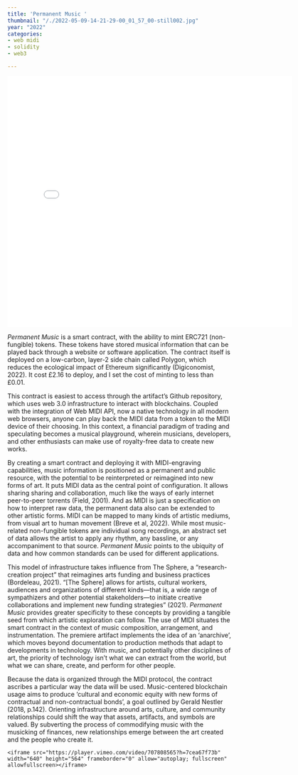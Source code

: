```yaml
---
title: 'Permanent Music '
thumbnail: "/./2022-05-09-14-21-29-00_01_57_00-still002.jpg"
year: "2022"
categories:
- web midi
- solidity
- web3

---
```

<iframe src="[https://player.vimeo.com/video/707808565?h=7cea67f73b](https://player.vimeo.com/video/707808565?h=7cea67f73b "https://player.vimeo.com/video/707808565?h=7cea67f73b")" width="640" height="564" frameborder="0" allow="autoplay; fullscreen" allowfullscreen></iframe>

_Permanent Music_ is a smart contract, with the ability to mint ERC721 (non-fungible) tokens. These tokens have stored musical information that can be played back through a website or software application. The contract itself is deployed on a low-carbon, layer-2 side chain called Polygon, which reduces the ecological impact of Ethereum significantly (Digiconomist, 2022). It cost £2.16 to deploy, and I set the cost of minting to less than £0.01. 

This contract is easiest to access through the artifact’s Github repository, which uses web 3.0 infrastructure to interact with blockchains. Coupled with the integration of Web MIDI API, now a native technology in all modern web browsers, anyone can play back the MIDI data from a token to the MIDI device of their choosing. In this context, a financial paradigm of trading and speculating becomes a musical playground, wherein musicians, developers, and other enthusiasts can make use of royalty-free data to create new works. 

By creating a smart contract and deploying it with MIDI-engraving capabilities, music information is positioned as a permanent and public resource, with the potential to be reinterpreted or reimagined into new forms of art. It puts MIDI data as the central point of configuration. It allows sharing sharing and collaboration, much like the ways of early internet peer-to-peer torrents (Field, 2001). And as MIDI is just a specification on how to interpret raw data, the permanent data also can be extended to other artistic forms. MIDI can be mapped to many kinds of artistic mediums, from visual art to human movement (Breve et al, 2022). While most music-related non-fungible tokens are individual song recordings, an abstract set of data allows the artist to apply any rhythm, any bassline, or any accompaniment to that source. _Permanent Music_ points to the ubiquity of data and how common standards can be used for different applications. 

This model of infrastructure takes influence from The Sphere, a “research-creation project” that reimagines arts funding and business practices (Bordeleau, 2021). “\[The Sphere\] allows for artists, cultural workers, audiences and organizations of different kinds—that is, a wide range of sympathizers and other potential stakeholders—to initiate creative collaborations and implement new funding strategies” (2021). _Permanent Music_ provides greater specificity to these concepts by providing a tangible seed from which artistic exploration can follow. The use of MIDI situates the smart contract in the context of music composition, arrangement, and instrumentation. The premiere artifact implements the idea of an ‘anarchive’, which moves beyond documentation to production methods that adapt to developments in technology. With music, and potentially other disciplines of art, the priority of technology isn’t what we can extract from the world, but what we can share, create, and perform for other people. 

Because the data is organized through the MIDI protocol, the contract ascribes a particular way the data will be used. Music-centered blockchain usage aims to produce ‘cultural and economic equity with new forms of contractual and non-contractual bonds’, a goal outlined by Gerald Nestler (2018, p.142). Orienting infrastructure around arts, culture, and community relationships could shift the way that assets, artifacts, and symbols are valued. By subverting the process of commodifying music with the musicking of finances, new relationships emerge between the art created and the people who create it.

    <iframe src="https://player.vimeo.com/video/707808565?h=7cea67f73b" width="640" height="564" frameborder="0" allow="autoplay; fullscreen" allowfullscreen></iframe>